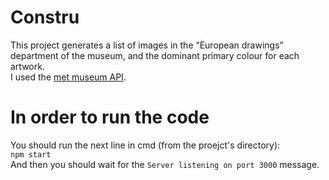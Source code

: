 # Constru 
This project generates a list of images in the “European drawings” department of the museum, and the dominant primary colour for each artwork.</br>
I used the [met museum API](https://metmuseum.github.io/).

# In order to run the code
You should run the next line in cmd (from the proejct's directory): </br>
`npm start`</br>
And then you should wait for the `Server listening on port 3000` message.
